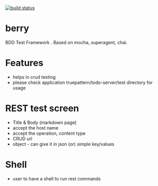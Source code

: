 [![build status](https://secure.travis-ci.org/truepattern/berry.png)](http://travis-ci.org/truepattern/berry)
# berry
BDD Test Framework . Based on mocha, superagent, chai.

# Features
 * helps in crud testing
 * please check application truepattern/todo-server/test directory for usage

# REST test screen
 * Title & Body (markdown page)
 * accept the host name
 * accept the operation, content type
 * CRUD url
 * object - can give it in json (or) simple key/values

# Shell
 * user to have a shell to run rest commands
